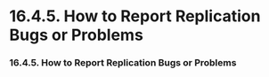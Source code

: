 # 16.4.5. How to Report Replication Bugs or Problems

### 16.4.5. How to Report Replication Bugs or Problems
